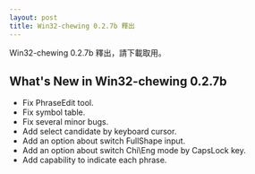 ```yaml
---
layout: post
title: Win32-chewing 0.2.7b 釋出
---
```

Win32-chewing 0.2.7b 釋出，請下載取用。

What's New in Win32-chewing 0.2.7b
----------------------------------------------------------
* Fix PhraseEdit tool.
* Fix symbol table.
* Fix several minor bugs.
* Add select candidate by keyboard cursor.
* Add an option about switch FullShape input.
* Add an option about switch Chi\Eng mode by CapsLock key.
* Add capability to indicate each phrase.
